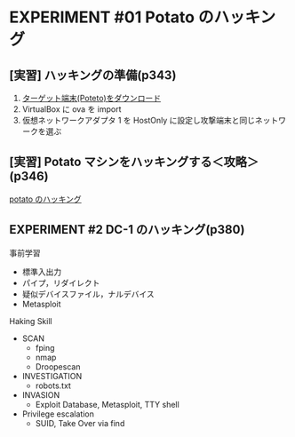 # EXPERIMENT #01 Potato のハッキング

## [実習] ハッキングの準備(p343)

1. [ターゲット端末(Poteto)をダウンロード](https://www.vulnhub.com/entry/poteto-1,529)
2. VirtualBox に ova を import
3. 仮想ネットワークアダプタ 1 を HostOnly に設定し攻撃端末と同じネットワークを選ぶ

## [実習] Potato マシンをハッキングする＜攻略＞(p346)

[potato のハッキング](./docs/potato.md)

## EXPERIMENT #2 DC-1 のハッキング(p380)

事前学習

- 標準入出力
- パイプ，リダイレクト
- 疑似デバイスファイル，ナルデバイス
- Metasploit

Haking Skill

- SCAN
  - fping
  - nmap
  - Droopescan
- INVESTIGATION
  - robots.txt
- INVASION
  - Exploit Database, Metasploit, TTY shell
- Privilege escalation
  - SUID, Take Over via find
